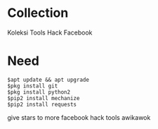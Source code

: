 # Collection
Koleksi Tools Hack Facebook
# Need
```
$apt update && apt upgrade
$pkg install git
$pkg install python2
$pip2 install mechanize
$pip2 install requests
```
give stars to more facebook hack tools
awikawok
